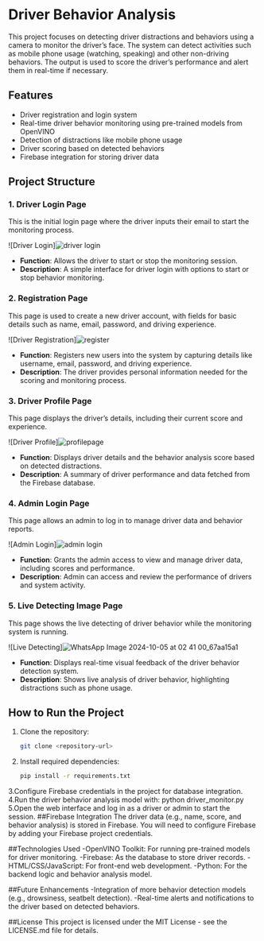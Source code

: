 # Driver Behavior Analysis

This project focuses on detecting driver distractions and behaviors using a camera to monitor the driver’s face. The system can detect activities such as mobile phone usage (watching, speaking) and other non-driving behaviors. The output is used to score the driver’s performance and alert them in real-time if necessary.

## Features

- Driver registration and login system
- Real-time driver behavior monitoring using pre-trained models from OpenVINO
- Detection of distractions like mobile phone usage
- Driver scoring based on detected behaviors
- Firebase integration for storing driver data

## Project Structure

### 1. Driver Login Page
This is the initial login page where the driver inputs their email to start the monitoring process.

![Driver Login]![driver login](https://github.com/user-attachments/assets/e8289ff6-fe94-4096-9d37-befdaeb88c09)



- **Function**: Allows the driver to start or stop the monitoring session.
- **Description**: A simple interface for driver login with options to start or stop behavior monitoring.

### 2. Registration Page
This page is used to create a new driver account, with fields for basic details such as name, email, password, and driving experience.

![Driver Registration]![register](https://github.com/user-attachments/assets/ba2abaaa-02eb-42b7-ba21-b4c323e74d0c)


- **Function**: Registers new users into the system by capturing details like username, email, password, and driving experience.
- **Description**: The driver provides personal information needed for the scoring and monitoring process.

### 3. Driver Profile Page
This page displays the driver’s details, including their current score and experience.

![Driver Profile]![profilepage](https://github.com/user-attachments/assets/49105bc1-296e-4724-b3ba-c098c1d06b0f)


- **Function**: Displays driver details and the behavior analysis score based on detected distractions.
- **Description**: A summary of driver performance and data fetched from the Firebase database.

### 4. Admin Login Page
This page allows an admin to log in to manage driver data and behavior reports.

![Admin Login]![admin login](https://github.com/user-attachments/assets/f3c4d631-ed69-4b2e-8118-ccc4b17c615a)


- **Function**: Grants the admin access to view and manage driver data, including scores and performance.
- **Description**: Admin can access and review the performance of drivers and system activity.

### 5. Live Detecting Image Page
This page shows the live detecting of driver behavior while the monitoring system is running.

![Live Detecting]![WhatsApp Image 2024-10-05 at 02 41 00_67aa15a1](https://github.com/user-attachments/assets/5d5336ce-f1ba-42c1-a6c2-c50f6697d3b8)

- **Function**: Displays real-time visual feedback of the driver behavior detection system.
- **Description**: Shows live analysis of driver behavior, highlighting distractions such as phone usage.

## How to Run the Project

1. Clone the repository:

   ```bash
   git clone <repository-url>
2. Install required dependencies:

   ```bash
   pip install -r requirements.txt
3.Configure Firebase credentials in the project for database integration.
4.Run the driver behavior analysis model with:
   python driver_monitor.py
5.Open the web interface and log in as a driver or admin to start the session.
##Firebase Integration
The driver data (e.g., name, score, and behavior analysis) is stored in Firebase. You will need to configure Firebase by adding your Firebase project credentials.

##Technologies Used
-OpenVINO Toolkit: For running pre-trained models for driver monitoring.
-Firebase: As the database to store driver records.
-HTML/CSS/JavaScript: For front-end web development.
-Python: For the backend logic and behavior analysis model.

##Future Enhancements
-Integration of more behavior detection models (e.g., drowsiness, seatbelt detection).
-Real-time alerts and notifications to the driver based on detected behaviors.

##License
This project is licensed under the MIT License - see the LICENSE.md file for details.
